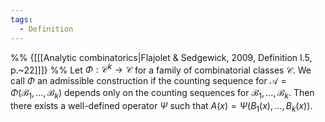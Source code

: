 ```yaml
---
tags:
  - Definition
---
```

%% {\[[[Analytic combinatorics|Flajolet & Sedgewick, 2009, Definition I.5, p.~22]]\]} %%
Let $\Phi: \mathcal{C}^k \to \mathcal{C}$ for a family of combinatorial classes $\mathcal{C}$. We call $\Phi$ an admissible construction if the counting sequence for $\mathcal{A} = \Phi(\mathcal{B}_1,\dots,\mathcal{B}_k)$ depends only on the counting sequences for $\mathcal{B}_1,\dots,\mathcal{B}_k.$ Then there exists a well-defined operator $\Psi$ such that $A(x) = \Psi(B_1(x),\dots,B_k(x)).$
